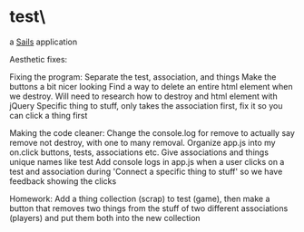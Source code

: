 # test\

a [Sails](http://sailsjs.org) application

Aesthetic fixes:

Fixing the program:
	Separate the test, association, and things
	Make the buttons a bit nicer looking
	Find a way to delete an entire html element when we destroy.  Will need to research how to destroy and html element with jQuery
	Specific thing to stuff, only takes the association first, fix it so you can click a thing first


Making the code cleaner:
	Change the console.log for remove to actually say remove not destroy, with one to many removal.
	Organize app.js into my on.click buttons, tests, associations etc.
	Give associations and things unique names like test
	Add console logs in app.js when a user clicks on a test and association during 'Connect a specific thing to stuff' so we have feedback showing the clicks

Homework:  Add a thing collection (scrap) to test (game), then make a button that removes two things from the stuff of two different associations (players) and put them both into the new collection